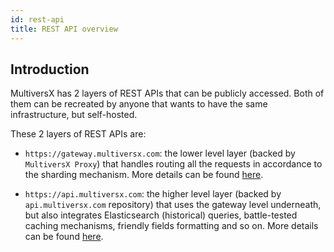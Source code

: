 ```yaml
---
id: rest-api
title: REST API overview
---
```


[comment]: # (mx-abstract)

## Introduction

MultiversX has 2 layers of REST APIs that can be publicly accessed. Both of them can be recreated by anyone that
wants to have the same infrastructure, but self-hosted.

These 2 layers of REST APIs are:

- `https://gateway.multiversx.com`: the lower level layer (backed by `MultiversX Proxy`) that handles routing all the requests in accordance to
  the sharding mechanism. More details can be found [here](/sdk-and-tools/rest-api/gateway-overview).

- `https://api.multiversx.com`: the higher level layer (backed by `api.multiversx.com` repository) that uses the gateway level underneath,
  but also integrates Elasticsearch (historical) queries, battle-tested caching mechanisms, friendly fields formatting and so on. More details
  can be found [here](/sdk-and-tools/rest-api/multiversx-api).
